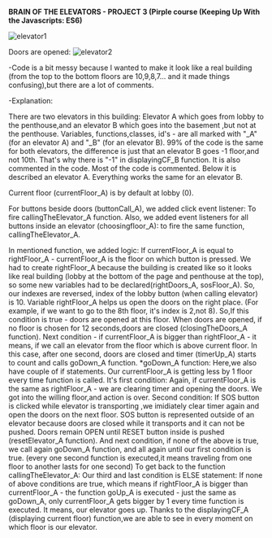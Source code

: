 
**BRAIN OF THE ELEVATORS - PROJECT 3 (Pirple course (Keeping Up With the Javascripts: ES6)**

![elevator1](https://user-images.githubusercontent.com/85742865/133165794-869d5914-a0a2-42a3-8485-d6c279f28b35.png)

Doors are opened:
![elevator2](https://user-images.githubusercontent.com/85742865/133165797-b00a989e-0fca-42c4-a74c-92104dd127e5.png)


-Code is a bit messy because I wanted to make it look like a real building (from the top to the bottom floors are 10,9,8,7... and it made things confusing),but there are a lot of comments.

-Explanation:

There are two elevators in this building: Elevator A which goes from lobby to the penthouse,and an elevator B which goes into the basement ,but not at the penthouse.
Variables, functions,classes, id's - are all marked with "_A" (for an elevator A) and "_B" (for an elevator B).
99% of the code is the same for both elevators, the difference is just that an elevator B goes -1 floor,and not 10th. That's why there is "-1" in displayingCF_B function. It is also commented in the code.
Most of the code is commented.
Below it is described an elevator A. Everything works the same for an elevator B.


Current floor (currentFloor_A) is by default at lobby (0).

For buttons beside doors (buttonCall_A), we added click event listener: To fire callingTheElevator_A function. Also, we added event listeners for all buttons inside an elevator (choosingfloor_A): to fire the same function, callingTheElevator_A.

In mentioned function, we added logic:
If currentFloor_A is equal to rightFloor_A - currentFloor_A is the floor on which button is pressed. We had to create rightFloor_A because the building is created like so it looks like real building (lobby at the bottom of the page and penthouse at the top), so some new variables had to be declared(rightDoors_A, sosFloor_A). So, our indexes are reversed, index of the lobby button (when calling elevator) is 10. Variable rightFloor_A helps us open the doors on the right place. (For example, if we want to go to the 8th floor, it's index is 2,not 8).
So,If this condition is true - doors are opened at this floor. When doors are opened, if no floor is chosen for 12 seconds,doors are closed (closingTheDoors_A function).
Next condition - if currentFloor_A is bigger than rightFloor_A - it means, if we call an elevator from the floor which is above current floor. In this case, after one second, doors are closed and timer (timerUp_A) starts to count and calls goDown_A function. 
*goDown_A function: Here,we also have couple of if statements. Our currentFloor_A is getting less by 1 floor every time function is called. It's first condition: Again, if currentFloor_A is the same as rightFloor_A -  we are clearing timer and opening the doors. We got into the willing floor,and action is over.
Second condition: If SOS button is clicked while elevator is transporting ,we imidiately clear timer again and open the doors on the next floor. SOS button is represented outside of an elevator because doors are closed while it transports and it can not be pushed. Doors remain OPEN until RESET button inside is pushed (resetElevator_A function). 
And next condition, if none of the above is true, we call again goDown_A function, and all again until our first condition is true. (every one second function is executed,it means traveling from one floor to another lasts for one second)
To get back to the function callingTheElevator_A: Our third and last condition is ELSE statement: If none of above conditions are true, which means if rightFloor_A is bigger than currentFloor_A - the function goUp_A is executed - just the same as goDown_A, only currentFloor_A gets bigger by 1 every time function is executed. It means, our elevator goes up.
Thanks to the displayingCF_A (displaying current floor) function,we are able to see in every moment on which floor is our elevator.
